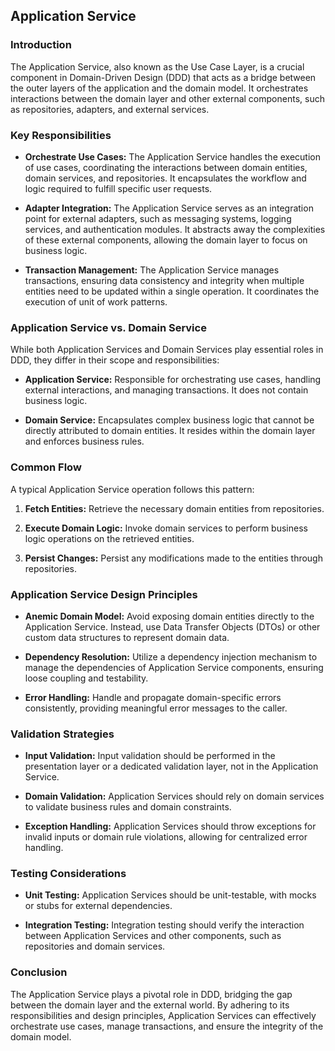 ## Application Service

### Introduction

The Application Service, also known as the Use Case Layer, is a crucial component in Domain-Driven Design (DDD) that acts as a bridge between the outer layers of the application and the domain model. It orchestrates interactions between the domain layer and other external components, such as repositories, adapters, and external services.

### Key Responsibilities

- **Orchestrate Use Cases:** The Application Service handles the execution of use cases, coordinating the interactions between domain entities, domain services, and repositories. It encapsulates the workflow and logic required to fulfill specific user requests.

- **Adapter Integration:** The Application Service serves as an integration point for external adapters, such as messaging systems, logging services, and authentication modules. It abstracts away the complexities of these external components, allowing the domain layer to focus on business logic.

- **Transaction Management:** The Application Service manages transactions, ensuring data consistency and integrity when multiple entities need to be updated within a single operation. It coordinates the execution of unit of work patterns.

### Application Service vs. Domain Service

While both Application Services and Domain Services play essential roles in DDD, they differ in their scope and responsibilities:

- **Application Service:** Responsible for orchestrating use cases, handling external interactions, and managing transactions. It does not contain business logic.

- **Domain Service:** Encapsulates complex business logic that cannot be directly attributed to domain entities. It resides within the domain layer and enforces business rules.

### Common Flow

A typical Application Service operation follows this pattern:

1. **Fetch Entities:** Retrieve the necessary domain entities from repositories.

2. **Execute Domain Logic:** Invoke domain services to perform business logic operations on the retrieved entities.

3. **Persist Changes:** Persist any modifications made to the entities through repositories.

### Application Service Design Principles

- **Anemic Domain Model:** Avoid exposing domain entities directly to the Application Service. Instead, use Data Transfer Objects (DTOs) or other custom data structures to represent domain data.

- **Dependency Resolution:** Utilize a dependency injection mechanism to manage the dependencies of Application Service components, ensuring loose coupling and testability.

- **Error Handling:** Handle and propagate domain-specific errors consistently, providing meaningful error messages to the caller.

### Validation Strategies

- **Input Validation:** Input validation should be performed in the presentation layer or a dedicated validation layer, not in the Application Service.

- **Domain Validation:** Application Services should rely on domain services to validate business rules and domain constraints.

- **Exception Handling:** Application Services should throw exceptions for invalid inputs or domain rule violations, allowing for centralized error handling.

### Testing Considerations

- **Unit Testing:** Application Services should be unit-testable, with mocks or stubs for external dependencies.

- **Integration Testing:** Integration testing should verify the interaction between Application Services and other components, such as repositories and domain services.

### Conclusion

The Application Service plays a pivotal role in DDD, bridging the gap between the domain layer and the external world. By adhering to its responsibilities and design principles, Application Services can effectively orchestrate use cases, manage transactions, and ensure the integrity of the domain model.
